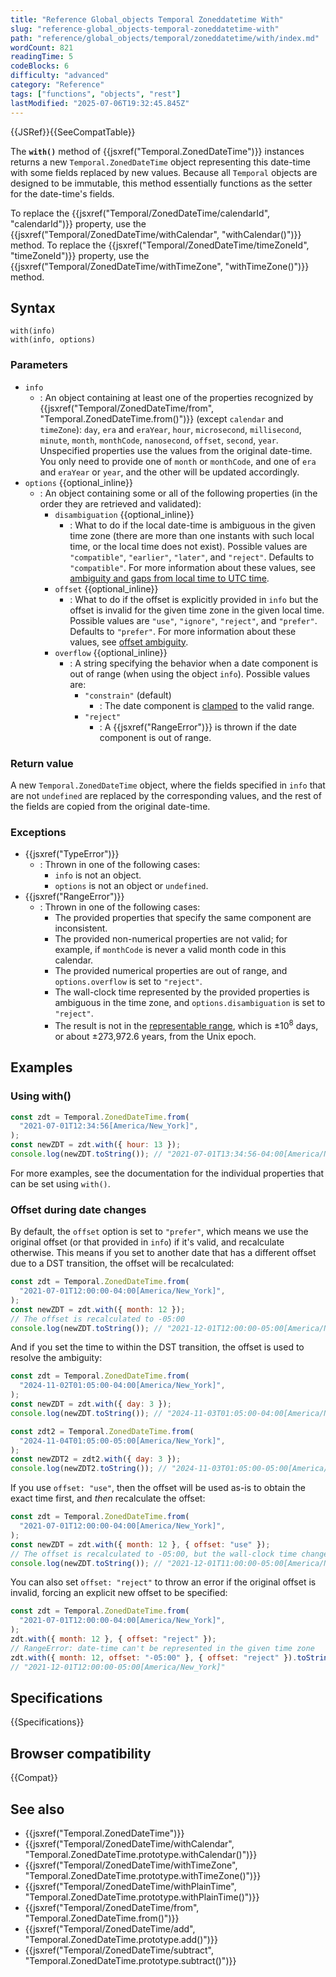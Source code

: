```yaml
---
title: "Reference Global_objects Temporal Zoneddatetime With"
slug: "reference-global_objects-temporal-zoneddatetime-with"
path: "reference/global_objects/temporal/zoneddatetime/with/index.md"
wordCount: 821
readingTime: 5
codeBlocks: 6
difficulty: "advanced"
category: "Reference"
tags: ["functions", "objects", "rest"]
lastModified: "2025-07-06T19:32:45.845Z"
---
```



{{JSRef}}{{SeeCompatTable}}

The **`with()`** method of {{jsxref("Temporal.ZonedDateTime")}} instances returns a new `Temporal.ZonedDateTime` object representing this date-time with some fields replaced by new values. Because all `Temporal` objects are designed to be immutable, this method essentially functions as the setter for the date-time's fields.

To replace the {{jsxref("Temporal/ZonedDateTime/calendarId", "calendarId")}} property, use the {{jsxref("Temporal/ZonedDateTime/withCalendar", "withCalendar()")}} method. To replace the {{jsxref("Temporal/ZonedDateTime/timeZoneId", "timeZoneId")}} property, use the {{jsxref("Temporal/ZonedDateTime/withTimeZone", "withTimeZone()")}} method.

## Syntax

```js-nolint
with(info)
with(info, options)
```

### Parameters

- `info`
  - : An object containing at least one of the properties recognized by {{jsxref("Temporal/ZonedDateTime/from", "Temporal.ZonedDateTime.from()")}} (except `calendar` and `timeZone`): `day`, `era` and `eraYear`, `hour`, `microsecond`, `millisecond`, `minute`, `month`, `monthCode`, `nanosecond`, `offset`, `second`, `year`. Unspecified properties use the values from the original date-time. You only need to provide one of `month` or `monthCode`, and one of `era` and `eraYear` or `year`, and the other will be updated accordingly.
- `options` {{optional_inline}}
  - : An object containing some or all of the following properties (in the order they are retrieved and validated):
    - `disambiguation` {{optional_inline}}
      - : What to do if the local date-time is ambiguous in the given time zone (there are more than one instants with such local time, or the local time does not exist). Possible values are `"compatible"`, `"earlier"`, `"later"`, and `"reject"`. Defaults to `"compatible"`. For more information about these values, see [ambiguity and gaps from local time to UTC time](/en-US/docs/Web/JavaScript/Reference/Global_Objects/Temporal/ZonedDateTime#ambiguity_and_gaps_from_local_time_to_utc_time).
    - `offset` {{optional_inline}}
      - : What to do if the offset is explicitly provided in `info` but the offset is invalid for the given time zone in the given local time. Possible values are `"use"`, `"ignore"`, `"reject"`, and `"prefer"`. Defaults to `"prefer"`. For more information about these values, see [offset ambiguity](/en-US/docs/Web/JavaScript/Reference/Global_Objects/Temporal/ZonedDateTime#offset_ambiguity).
    - `overflow` {{optional_inline}}
      - : A string specifying the behavior when a date component is out of range (when using the object `info`). Possible values are:
        - `"constrain"` (default)
          - : The date component is [clamped](/en-US/docs/Web/JavaScript/Reference/Global_Objects/Temporal/PlainDate#invalid_date_clamping) to the valid range.
        - `"reject"`
          - : A {{jsxref("RangeError")}} is thrown if the date component is out of range.

### Return value

A new `Temporal.ZonedDateTime` object, where the fields specified in `info` that are not `undefined` are replaced by the corresponding values, and the rest of the fields are copied from the original date-time.

### Exceptions

- {{jsxref("TypeError")}}
  - : Thrown in one of the following cases:
    - `info` is not an object.
    - `options` is not an object or `undefined`.
- {{jsxref("RangeError")}}
  - : Thrown in one of the following cases:
    - The provided properties that specify the same component are inconsistent.
    - The provided non-numerical properties are not valid; for example, if `monthCode` is never a valid month code in this calendar.
    - The provided numerical properties are out of range, and `options.overflow` is set to `"reject"`.
    - The wall-clock time represented by the provided properties is ambiguous in the time zone, and `options.disambiguation` is set to `"reject"`.
    - The result is not in the [representable range](/en-US/docs/Web/JavaScript/Reference/Global_Objects/Temporal#representable_dates), which is ±10<sup>8</sup> days, or about ±273,972.6 years, from the Unix epoch.

## Examples

### Using with()

```js
const zdt = Temporal.ZonedDateTime.from(
  "2021-07-01T12:34:56[America/New_York]",
);
const newZDT = zdt.with({ hour: 13 });
console.log(newZDT.toString()); // "2021-07-01T13:34:56-04:00[America/New_York]"
```

For more examples, see the documentation for the individual properties that can be set using `with()`.

### Offset during date changes

By default, the `offset` option is set to `"prefer"`, which means we use the original offset (or that provided in `info`) if it's valid, and recalculate otherwise. This means if you set to another date that has a different offset due to a DST transition, the offset will be recalculated:

```js
const zdt = Temporal.ZonedDateTime.from(
  "2021-07-01T12:00:00-04:00[America/New_York]",
);
const newZDT = zdt.with({ month: 12 });
// The offset is recalculated to -05:00
console.log(newZDT.toString()); // "2021-12-01T12:00:00-05:00[America/New_York]"
```

And if you set the time to within the DST transition, the offset is used to resolve the ambiguity:

```js
const zdt = Temporal.ZonedDateTime.from(
  "2024-11-02T01:05:00-04:00[America/New_York]",
);
const newZDT = zdt.with({ day: 3 });
console.log(newZDT.toString()); // "2024-11-03T01:05:00-04:00[America/New_York]"

const zdt2 = Temporal.ZonedDateTime.from(
  "2024-11-04T01:05:00-05:00[America/New_York]",
);
const newZDT2 = zdt2.with({ day: 3 });
console.log(newZDT2.toString()); // "2024-11-03T01:05:00-05:00[America/New_York]"
```

If you use `offset: "use"`, then the offset will be used as-is to obtain the exact time first, and _then_ recalculate the offset:

```js
const zdt = Temporal.ZonedDateTime.from(
  "2021-07-01T12:00:00-04:00[America/New_York]",
);
const newZDT = zdt.with({ month: 12 }, { offset: "use" });
// The offset is recalculated to -05:00, but the wall-clock time changes
console.log(newZDT.toString()); // "2021-12-01T11:00:00-05:00[America/New_York]"
```

You can also set `offset: "reject"` to throw an error if the original offset is invalid, forcing an explicit new offset to be specified:

```js
const zdt = Temporal.ZonedDateTime.from(
  "2021-07-01T12:00:00-04:00[America/New_York]",
);
zdt.with({ month: 12 }, { offset: "reject" });
// RangeError: date-time can't be represented in the given time zone
zdt.with({ month: 12, offset: "-05:00" }, { offset: "reject" }).toString();
// "2021-12-01T12:00:00-05:00[America/New_York]"
```

## Specifications

{{Specifications}}

## Browser compatibility

{{Compat}}

## See also

- {{jsxref("Temporal.ZonedDateTime")}}
- {{jsxref("Temporal/ZonedDateTime/withCalendar", "Temporal.ZonedDateTime.prototype.withCalendar()")}}
- {{jsxref("Temporal/ZonedDateTime/withTimeZone", "Temporal.ZonedDateTime.prototype.withTimeZone()")}}
- {{jsxref("Temporal/ZonedDateTime/withPlainTime", "Temporal.ZonedDateTime.prototype.withPlainTime()")}}
- {{jsxref("Temporal/ZonedDateTime/from", "Temporal.ZonedDateTime.from()")}}
- {{jsxref("Temporal/ZonedDateTime/add", "Temporal.ZonedDateTime.prototype.add()")}}
- {{jsxref("Temporal/ZonedDateTime/subtract", "Temporal.ZonedDateTime.prototype.subtract()")}}
